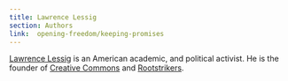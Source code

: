 ```yaml
---
title: Lawrence Lessig
section: Authors
link:  opening-freedom/keeping-promises
---
```


[Lawrence Lessig](/authors/lawrence-lessig) is an American academic, and
political activist. He is the founder of [Creative
Commons](http://creativecommons.org/) and
[Rootstrikers](http://www.rootstrikers.org/).



